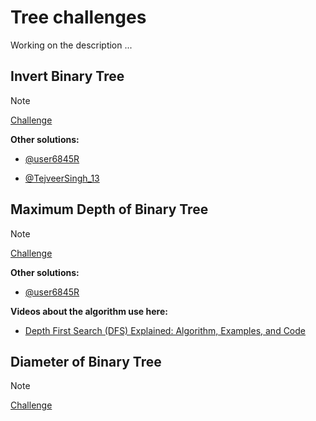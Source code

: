 # Tree challenges

Working on the description ...

## Invert Binary Tree

> [!NOTE]
> [Challenge](https://leetcode.com/problems/invert-binary-tree/)

**Other solutions:**

- [@user6845R](https://leetcode.com/problems/invert-binary-tree/solutions/4076387/c-java-python-javascript/)

- [@TejveerSingh_13](https://leetcode.com/problems/invert-binary-tree/solutions/3929183/js-beats-97-recursive-explained-with-comments/)

## Maximum Depth of Binary Tree

> [!NOTE]
> [Challenge](https://leetcode.com/problems/maximum-depth-of-binary-tree/)

**Other solutions:**

- [@user6845R](https://leetcode.com/problems/invert-binary-tree/solutions/4076387/c-java-python-javascript/)

**Videos about the algorithm use here:**

- [Depth First Search (DFS) Explained: Algorithm, Examples, and Code](https://www.youtube.com/watch?v=PMMc4VsIacU&t=14s)

## Diameter of Binary Tree

> [!NOTE]
> [Challenge](https://leetcode.com/problems/diameter-of-binary-tree/)
